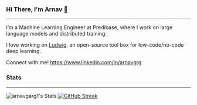 ### Hi There, I'm Arnav 👋
---- 

I’m a Machine Learning Engineer at Predibase, where I work on large language models and distributed training. 

I love working on [Ludwig](https://github.com/ludwig-ai/ludwig.git), an open-source tool box for low-code/no-code deep learning.

Connect with me! https://www.linkedin.com/in/arnavgrg

### Stats
---
![arnavgarg1's Stats](https://github-readme-stats.vercel.app/api?username=arnavgarg1&theme=vue-dark&show_icons=true&hide_border=false&count_private=true&layout=compact&show=reviews,discussions_started,discussions_answered,prs_merged,prs_merged_percentage)
[![GitHub Streak](https://streak-stats.demolab.com?user=arnavgarg1&theme=vue-dark)](https://git.io/streak-stats)
